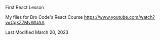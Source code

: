 First React Lesson

My files for Bro Code's React Course https://www.youtube.com/watch?v=CgkZ7MvWUAA

Last Modified March 20, 2023
